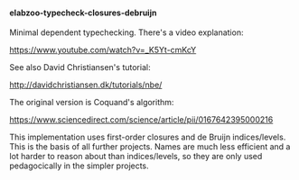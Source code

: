 
#### elabzoo-typecheck-closures-debruijn

Minimal dependent typechecking. There's a video explanation:

https://www.youtube.com/watch?v=_K5Yt-cmKcY

See also David Christiansen's tutorial:

http://davidchristiansen.dk/tutorials/nbe/

The original version is Coquand's algorithm:

https://www.sciencedirect.com/science/article/pii/0167642395000216

This implementation uses first-order closures and de Bruijn indices/levels. This
is the basis of all further projects. Names are much less efficient and a lot
harder to reason about than indices/levels, so they are only used pedagocically
in the simpler projects.
